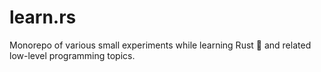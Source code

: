 # learn.rs
Monorepo of various small experiments while learning Rust 🦀 and related low-level programming topics.
